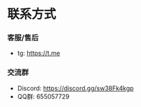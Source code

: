 # 联系方式

### 客服/售后

- tg: https://t.me

### 交流群
- Discord: https://discord.gg/sw38Fk4kgp
- QQ群: 655057729
